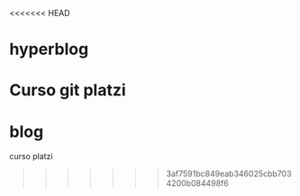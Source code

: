 <<<<<<< HEAD
# hyperblog
Curso git platzi
=======
# blog
curso platzi
>>>>>>> 3af7591bc849eab346025cbb7034200b084498f6
